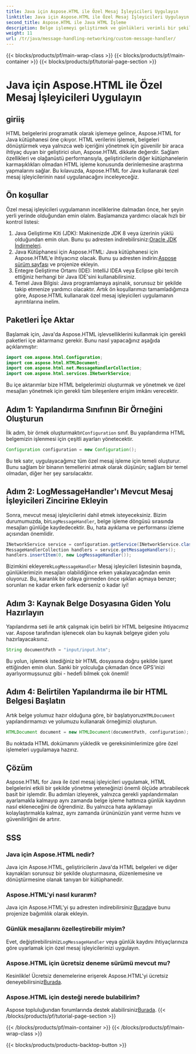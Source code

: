 ```yaml
---
title: Java için Aspose.HTML ile Özel Mesaj İşleyicileri Uygulayın
linktitle: Java için Aspose.HTML ile Özel Mesaj İşleyicileri Uygulayın
second_title: Aspose.HTML ile Java HTML İşleme
description: Belge işlemeyi geliştirmek ve günlükleri verimli bir şekilde işlemek için Aspose.HTML for Java'da özel mesaj işleyicilerinin nasıl uygulanacağını keşfedin.
weight: 11
url: /tr/java/message-handling-networking/custom-message-handler/
---
```


{{< blocks/products/pf/main-wrap-class >}}
{{< blocks/products/pf/main-container >}}
{{< blocks/products/pf/tutorial-page-section >}}

# Java için Aspose.HTML ile Özel Mesaj İşleyicileri Uygulayın

## giriiş
HTML belgelerini programatik olarak işlemeye gelince, Aspose.HTML for Java kütüphanesi öne çıkıyor. HTML verilerini işlemek, belgeleri dönüştürmek veya yalnızca web içeriğini yönetmek için güvenilir bir araca ihtiyaç duyan bir geliştirici olun, Aspose.HTML dikkate değerdir. Sağlam özellikleri ve olağanüstü performansıyla, geliştiricilerin diğer kütüphanelerin karmaşıklıkları olmadan HTML işleme konusunda derinlemesine araştırma yapmalarını sağlar. Bu kılavuzda, Aspose.HTML for Java kullanarak özel mesaj işleyicilerinin nasıl uygulanacağını inceleyeceğiz.
## Ön koşullar
Özel mesaj işleyicileri uygulamanın inceliklerine dalmadan önce, her şeyin yerli yerinde olduğundan emin olalım. Başlamanıza yardımcı olacak hızlı bir kontrol listesi:
1.  Java Geliştirme Kiti (JDK): Makinenizde JDK 8 veya üzerinin yüklü olduğundan emin olun. Bunu şu adresten indirebilirsiniz:[Oracle JDK İndirmeleri](https://www.oracle.com/java/technologies/javase-jdk11-downloads.html).
2.  Java Kütüphanesi için Aspose.HTML: Java kütüphanesi için Aspose.HTML'e ihtiyacınız olacak. Bunu şu adresten indirin:[Aspose sürüm sayfası](https://releases.aspose.com/html/java/) ve projenize ekleyin.
3. Entegre Geliştirme Ortamı (IDE): IntelliJ IDEA veya Eclipse gibi tercih ettiğiniz herhangi bir Java IDE'sini kullanabilirsiniz. 
4. Temel Java Bilgisi: Java programlamaya aşinalık, sorunsuz bir şekilde takip etmenize yardımcı olacaktır.
Artık ön koşullarımızı tamamladığımıza göre, Aspose.HTML kullanarak özel mesaj işleyicileri uygulamanın ayrıntılarına inelim.
## Paketleri İçe Aktar
Başlamak için, Java'da Aspose.HTML işlevselliklerini kullanmak için gerekli paketleri içe aktarmanız gerekir. Bunu nasıl yapacağınız aşağıda açıklanmıştır:
```java
import com.aspose.html.Configuration;
import com.aspose.html.HTMLDocument;
import com.aspose.html.net.MessageHandlerCollection;
import com.aspose.html.services.INetworkService;
```
Bu içe aktarımlar bize HTML belgelerimizi oluşturmak ve yönetmek ve özel mesajları yönetmek için gerekli tüm bileşenlere erişim imkânı verecektir.
## Adım 1: Yapılandırma Sınıfının Bir Örneğini Oluşturun
 İlk adım, bir örnek oluşturmaktır`Configuration` sınıf. Bu yapılandırma HTML belgemizin işlenmesi için çeşitli ayarları yönetecektir. 
```java
Configuration configuration = new Configuration();
```
Bu tek satır, uygulayacağımız tüm özel mesaj işleme için temeli oluşturur. Bunu sağlam bir binanın temellerini atmak olarak düşünün; sağlam bir temel olmadan, diğer her şey sarsılacaktır.
## Adım 2: LogMessageHandler'ı Mevcut Mesaj İşleyicileri Zincirine Ekleyin
 Sonra, mevcut mesaj işleyicilerini dahil etmek isteyeceksiniz. Bizim durumumuzda, bir`LogMessageHandler`, belge işleme döngüsü sırasında mesajları günlüğe kaydedecektir. Bu, hata ayıklama ve performansı izleme açısından önemlidir.
```java
INetworkService service = configuration.getService(INetworkService.class);
MessageHandlerCollection handlers = service.getMessageHandlers();
handlers.insertItem(0, new LogMessageHandler());
```
 Bizimkini ekleyerek`LogMessageHandler` Mesaj işleyicileri listesinin başında, günlüklerimizin mesajları olabildiğince erken yakalayacağından emin oluyoruz. Bu, karanlık bir odaya girmeden önce ışıkları açmaya benzer; sorunları ne kadar erken fark ederseniz o kadar iyi!
## Adım 3: Kaynak Belge Dosyasına Giden Yolu Hazırlayın
Yapılandırma seti ile artık çalışmak için belirli bir HTML belgesine ihtiyacımız var. Aspose tarafından işlenecek olan bu kaynak belgeye giden yolu hazırlayacaksınız.
```java
String documentPath = "input/input.htm";
```
Bu yolun, işlemek istediğiniz bir HTML dosyasına doğru şekilde işaret ettiğinden emin olun. Sanki bir yolculuğa çıkmadan önce GPS'inizi ayarlıyormuşsunuz gibi - hedefi bilmek çok önemli!
## Adım 4: Belirtilen Yapılandırma ile bir HTML Belgesi Başlatın
 Artık belge yolumuz hazır olduğuna göre, bir başlatıyoruz`HTMLDocument` yapılandırmamızı ve yolumuzu kullanarak örneğimizi oluşturun. 
```java
HTMLDocument document = new HTMLDocument(documentPath, configuration);
```
Bu noktada HTML dokümanını yükledik ve gereksinimlerimize göre özel işlemeleri uygulamaya hazırız.

## Çözüm
Aspose.HTML for Java ile özel mesaj işleyicileri uygulamak, HTML belgelerini etkili bir şekilde yönetme yeteneğinizi önemli ölçüde artırabilecek basit bir işlemdir. Bu adımları izleyerek, yalnızca gerekli yapılandırmaları ayarlamakla kalmayıp aynı zamanda belge işleme hattınıza günlük kaydının nasıl ekleneceğini de öğrendiniz. Bu yalnızca hata ayıklamayı kolaylaştırmakla kalmaz, aynı zamanda ürününüzün yanıt verme hızını ve güvenilirliğini de artırır.
## SSS
### Java için Aspose.HTML nedir?
Java için Aspose.HTML, geliştiricilerin Java'da HTML belgeleri ve diğer kaynakları sorunsuz bir şekilde oluşturmasına, düzenlemesine ve dönüştürmesine olanak tanıyan bir kütüphanedir.
### Aspose.HTML'yi nasıl kurarım?
 Java için Aspose.HTML'yi şu adresten indirebilirsiniz:[Burada](https://releases.aspose.com/html/java/)ve bunu projenize bağımlılık olarak ekleyin.
### Günlük mesajlarını özelleştirebilir miyim?
 Evet, değiştirebilirsiniz`LogMessageHandler` veya günlük kaydını ihtiyaçlarınıza göre uyarlamak için özel mesaj işleyicilerinizi uygulayın.
### Aspose.HTML için ücretsiz deneme sürümü mevcut mu?
 Kesinlikle! Ücretsiz denemelerine erişerek Aspose.HTML'yi ücretsiz deneyebilirsiniz[Burada](https://releases.aspose.com/).
### Aspose.HTML için desteği nerede bulabilirim?
 Aspose topluluğundan forumlarında destek alabilirsiniz[Burada](https://forum.aspose.com/c/html/29).
{{< /blocks/products/pf/tutorial-page-section >}}

{{< /blocks/products/pf/main-container >}}
{{< /blocks/products/pf/main-wrap-class >}}

{{< blocks/products/products-backtop-button >}}
